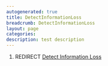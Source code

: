```yaml
---
autogenerated: true
title: DetectInformationLoss
breadcrumb: DetectInformationLoss
layout: page
categories: 
description: test description
---
```


1.  REDIRECT [Detect Information Loss](Detect_Information_Loss )
